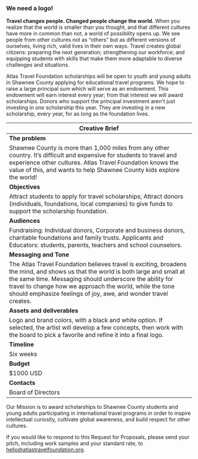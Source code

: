### We need a logo!


**Travel changes people. Changed people change the world.** When you realize that the world is smaller than you thought, and that different cultures have more in common than not, a world of possibility opens up. We see people from other cultures not as “others” but as different versions of ourselves, living rich, valid lives in their own ways. Travel creates global citizens: preparing the next generation; strengthening our workforce; and equipping students with skills that make them more adaptable to diverse challenges and situations.

Atlas Travel Foundation scholarships will be open to youth and young adults in Shawnee County applying for educational travel programs. We hope to raise a large principal sum which will serve as an endowment. This endowment will earn interest every year; from that interest we will award scholarships. Donors who support the principal investment aren't just investing in _one_ scholarship this year. They are investing in a new scholarship, every year, for as long as the foundation lives.  


| Creative Brief |
| ------         |
| **The problem** |
| Shawnee County is more than 1,000 miles from any other country. It’s difficult and expensive for students to travel and experience other cultures. Atlas Travel Foundation knows the value of this, and wants to help Shawnee County kids explore the world!|
| **Objectives** |
| Attract students to apply for travel scholarships; Attract donors (individuals, foundations, local companies) to give funds to support the scholarship foundation. |
| **Audiences** |
| Fundraising: Individual donors, Corporate and business donors, charitable foundations and family trusts. Applicants and Educators: students, parents, teachers and school counselors. |
| **Messaging and Tone** |
| The Atlas Travel Foundation believes travel is exciting, broadens the mind, and shows us that the world is both large and small at the same time.  Messaging should underscore the ability for travel to change how we approach the world, while the tone should emphasize feelings of joy, awe, and wonder travel creates. |
| **Assets and deliverables** |
| Logo and brand colors, with a black and white option. If selected, the artist will develop a few concepts, then work with the board to pick a favorite and refine it into a final logo. |
| **Timeline** |
| Six weeks |
| **Budget** |
| $1000 USD |
| **Contacts** |
| Board of Directors |

Our Mission is to award scholarships to Shawnee County students and young adults participating in international travel programs in order to inspire intellectual curiosity, cultivate global awareness, and build respect for other cultures. 

If you would like to respond to this Request for Proposals, please send your pitch, including work samples and your standard rate, to hello@atlastravelfoundation.org. 
